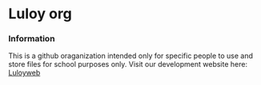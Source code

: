 # Luloy org

### Information
This is a github oraganization intended only for specific people to use and store files for school purposes only.
Visit our development website here: [Luloyweb](https://luloy.netlify.app)
